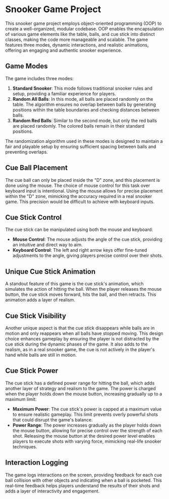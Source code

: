 # Snooker Game Project

This snooker game project employs object-oriented programming (OOP) to create a well-organized, modular codebase. OOP enables the encapsulation of various game elements like the table, balls, and cue stick into distinct classes, making the code more manageable and scalable. The game features three modes, dynamic interactions, and realistic animations, offering an engaging and authentic snooker experience.

## Game Modes

The game includes three modes:

1. **Standard Snooker**: This mode follows traditional snooker rules and setup, providing a familiar experience for players.
2. **Random All Balls**: In this mode, all balls are placed randomly on the table. The algorithm ensures no overlap between balls by generating positions within the table boundaries and checking distances between balls.
3. **Random Red Balls**: Similar to the second mode, but only the red balls are placed randomly. The colored balls remain in their standard positions.

The randomization algorithm used in these modes is designed to maintain a fair and playable setup by ensuring sufficient spacing between balls and preventing overlaps.

## Cue Ball Placement

The cue ball can only be placed inside the "D" zone, and this placement is done using the mouse. The choice of mouse control for this task over keyboard input is intentional. Using the mouse allows for precise placement within the "D" zone, mimicking the accuracy required in a real snooker game. This precision would be difficult to achieve with keyboard inputs.

## Cue Stick Control

The cue stick can be manipulated using both the mouse and keyboard:

- **Mouse Control**: The mouse adjusts the angle of the cue stick, providing an intuitive and direct way to aim.
- **Keyboard Control**: The left and right arrow keys offer fine-tuned adjustments to the angle, giving players precise control over their shots.

## Unique Cue Stick Animation

A standout feature of this game is the cue stick's animation, which simulates the action of hitting the ball. When the player releases the mouse button, the cue stick moves forward, hits the ball, and then retracts. This animation adds a layer of realism.

## Cue Stick Visibility

Another unique aspect is that the cue stick disappears while balls are in motion and only reappears when all balls have stopped moving. This design choice enhances gameplay by ensuring the player is not distracted by the cue stick during the dynamic phases of the game. It also adds to the realism, as in a real snooker game, the cue is not actively in the player's hand while balls are still in motion.

## Cue Stick Power

The cue stick has a defined power range for hitting the ball, which adds another layer of strategy and realism to the game. The power is charged when the player holds down the mouse button, increasing gradually up to a maximum limit:

- **Maximum Power**: The cue stick's power is capped at a maximum value to ensure realistic gameplay. This limit prevents overly powerful shots that could disrupt the game's balance.
- **Power Range**: The power increases gradually as the player holds down the mouse button, allowing for precise control over the strength of each shot. Releasing the mouse button at the desired power level enables players to execute shots with varying force, mimicking real-life snooker techniques.

## Interaction Logging

The game logs interactions on the screen, providing feedback for each cue ball collision with other objects and indicating when a ball is pocketed. This real-time feedback helps players understand the results of their shots and adds a layer of interactivity and engagement.
